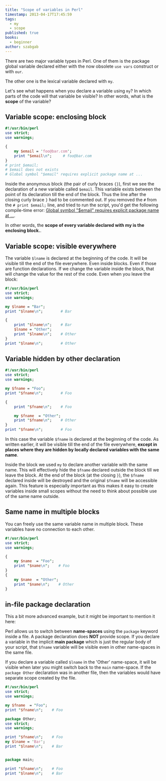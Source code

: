 ```yaml
---
title: "Scope of variables in Perl"
timestamp: 2013-04-17T17:45:59
tags:
  - my
  - scope
published: true
books:
  - beginner
author: szabgab
---
```



There are two major variable types in Perl. One of them is the package global variable declared either with the now obsolete
`use vars` construct or with `our`.

The other one is the lexical variable declared with `my`.

Let's see what happens when you declare a variable using `my`? In which parts of the code will that variable be visible?
In other words, what is the <b>scope</b> of the variable?


## Variable scope: enclosing block

```perl
#!/usr/bin/perl
use strict;
use warnings;

{
    my $email = 'foo@bar.com';
    print "$email\n";     # foo@bar.com
}
# print $email;
# $email does not exists
# Global symbol "$email" requires explicit package name at ...
```

Inside the anonymous block (the pair of curly braces `{}`), first we see the declaration of a new variable called
`$email`. This variable exists between the point of its declaration till the end of the block. Thus the line
after the closing curly brace `}` had to be commented out. If you removed the `#` from the
`# print $email;` line, and tried to run the script, you'd get the following compile-time error:
[Global symbol "$email" requires explicit package name at ...](/global-symbol-requires-explicit-package-name).

In other words, the <b>scope of every variable declared with my is the enclosing block.</b>.

## Variable scope: visible everywhere

The variable `$lname` is declared at the beginning of the code. It will be visible
till the end of the file everywhere. Even inside blocks. Even if those are function declarations.
If we change the variable inside the block, that will change the value for the rest of the code.
Even when you leave the block:

```perl
#!/usr/bin/perl
use strict;
use warnings;

my $lname = "Bar";
print "$lname\n";        # Bar

{
    print "$lname\n";    # Bar
    $lname = "Other";
    print "$lname\n";    # Other
}
print "$lname\n";        # Other
```


## Variable hidden by other declaration

```perl
#!/usr/bin/perl
use strict;
use warnings;

my $fname = "Foo";
print "$fname\n";        # Foo

{
    print "$fname\n";    # Foo

    my $fname  = "Other";
    print "$fname\n";    # Other
}
print "$fname\n";        # Foo
```

In this case the variable `$fname` is declared at the beginning of the code. As written earlier, it will be visible
till the end of the file everywhere, <b>except in places where they are hidden by locally declared variables with the same name</b>.

Inside the block we used `my` to declare another variable with the same name. This will effectively hide the `$fname`
declared outside the block till we leave the block. At the end of the block (at the closing `}`), the `$fname`
declared inside will be destroyed and the original `$fname` will be accessible again.
This feature is especially important as this makes it easy to create variables inside small scopes without the need to think
about possible use of the same name outside.

## Same name in multiple blocks

You can freely use the same variable name in multiple block. These variables have no connection to each other.

```perl
#!/usr/bin/perl
use strict;
use warnings;

{
    my $name  = "Foo";
    print "$name\n";    # Foo
}
{
    my $name  = "Other";
    print "$name\n";    # Other
}
```

## in-file package declaration


This a bit more advanced example, but it might be important to mention it here:

Perl allows us to switch between <b>name-spaces</b> using the `package` keyword inside
a file. A package declaration does <b>NOT</b> provide scope. If you declare a variable in
the implicit <b>main package</b> which is just the regular body of your script, that `$fname`
variable will be visible even in other name-spaces in the same file.

If you declare a variable called `$lname` in the 'Other' name-space, it will be visible
when later you might switch back to the `main` name-space. If the `package Other`
declaration was in another file, then the variables would have separate scope created by
the file.

```perl
#!/usr/bin/perl
use strict;
use warnings;

my $fname  = "Foo";
print "$fname\n";    # Foo

package Other;
use strict;
use warnings;

print "$fname\n";    # Foo
my $lname = 'Bar';
print "$lname\n";    # Bar


package main;

print "$fname\n";    # Foo
print "$lname\n";    # Bar
```


